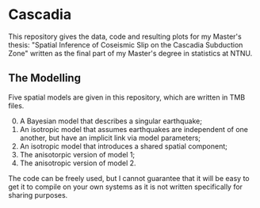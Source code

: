 # Cascadia
This repository gives the data, code and resulting plots for my Master's thesis: "Spatial Inference of Coseismic Slip on the Cascadia Subduction Zone" written as the final part of my Master's degree in statistics at NTNU.

## The Modelling

Five spatial models are given in this repository, which are written in TMB files.

0. A Bayesian model that describes a singular earthquake;
1. An isotropic model that assumes earthquakes are independent of one another, but have an implicit link via model parameters;
2. An isotropic model that introduces a shared spatial component;
3. The anisotorpic version of model 1;
4. The anisotropic version of model 2.

The code can be freely used, but I cannot guarantee that it will be easy to get it to compile on your own systems as it is not written specifically for sharing purposes.
